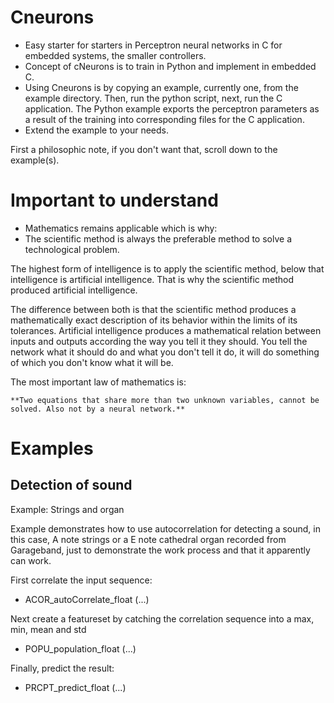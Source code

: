 

# Cneurons

- Easy starter for starters in Perceptron neural networks in C for embedded systems, the smaller controllers.
- Concept of cNeurons is to train in Python and implement in embedded C.
- Using Cneurons is by copying an example, currently one, from the example directory. Then, run the python script, next, run the C application. The Python example exports the perceptron parameters as a result of the training into corresponding files for the C application.
- Extend the example to your needs.

First a philosophic note, if you don't want that, scroll down to the example(s).

# Important to understand

- Mathematics remains applicable which is why:
- The scientific method is always the preferable method to solve a technological problem.

The highest form of intelligence is to apply the scientific method, below that intelligence is artificial intelligence. That is why the scientific method produced artificial intelligence.

The difference between both is that the scientific method produces a mathematically exact description of its behavior within the limits of its tolerances. Artificial intelligence produces a mathematical relation between inputs and outputs according the way you tell it they should. You tell the network what it should do and what you don't tell it do, it will do something of which you don't know what it will be.

The most important law of mathematics is:

```
**Two equations that share more than two unknown variables, cannot be solved. Also not by a neural network.**
```



# Examples
## Detection of sound

Example: Strings and organ

Example demonstrates how to use autocorrelation for detecting a sound, in this case, A note strings or a E note cathedral organ recorded from Garageband, just to demonstrate the work process and that it apparently can work.

First correlate the input sequence:
- ACOR_autoCorrelate_float (...)

Next create a featureset by catching the correlation sequence into a max, min, mean and std
- POPU_population_float (...)

Finally, predict the result:
- PRCPT_predict_float (...)
